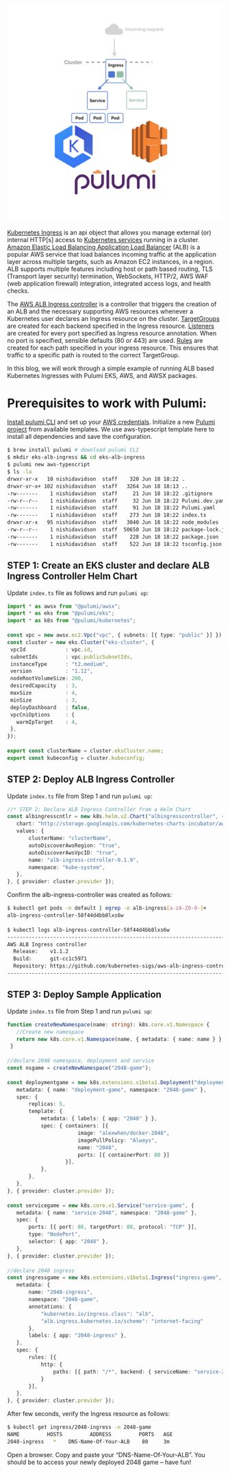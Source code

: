 ![alt text](https://github.com/d-nishi/solutions/blob/master/images/featured-img-albingressctrl.png)

[Kubernetes Ingress](https://kubernetes.io/docs/concepts/services-networking/ingress/) is an api object that allows you manage external (or) internal HTTP[s] access to [Kubernetes services](https://kubernetes.io/docs/concepts/services-networking/service/) running in a cluster. [Amazon Elastic Load Balancing Application Load Balancer](https://aws.amazon.com/elasticloadbalancing/features/#Details_for_Elastic_Load_Balancing_Products) (ALB) is a popular AWS service that load balances incoming traffic at the application layer across multiple targets, such as Amazon EC2 instances, in a region. ALB supports multiple features including host or path based routing, TLS (Transport layer security) termination, WebSockets, HTTP/2, AWS WAF (web application firewall) integration, integrated access logs, and health checks.

The [AWS ALB Ingress controller](https://github.com/kubernetes-sigs/aws-alb-ingress-controller) is a controller that triggers the creation of an ALB and the necessary supporting AWS resources whenever a Kubernetes user declares an Ingress resource on the cluster. [TargetGroups](https://docs.aws.amazon.com/elasticloadbalancing/latest/application/load-balancer-target-groups.html) are created for each backend specified in the Ingress resource. [Listeners](http://docs.aws.amazon.com/elasticloadbalancing/latest/application/load-balancer-listeners.html) are created for every port specified as Ingress resource annotation. When no port is specified, sensible defaults (80 or 443) are used. [Rules](http://docs.aws.amazon.com/elasticloadbalancing/latest/application/listener-update-rules.html) are created for each path specified in your ingress resource. This ensures that traffic to a specific path is routed to the correct TargetGroup.

In this blog, we will work through a simple example of running ALB based Kubernetes Ingresses with Pulumi EKS, AWS, and AWSX packages.

# Prerequisites to work with Pulumi:
[Install pulumi CLI](https://pulumi.io/quickstart/install.html?__hstc=194006706.92c420b2463a950f50b989da5e9a9de1.1559843842775.1560878104539.1560906741042.31&__hssc=194006706.2.1560906741042&__hsfp=3773980820) and set up your [AWS credentials](https://pulumi.io/quickstart/aws/setup.html?__hstc=194006706.92c420b2463a950f50b989da5e9a9de1.1559843842775.1560878104539.1560906741042.31&__hssc=194006706.2.1560906741042&__hsfp=3773980820). Initialize a new [Pulumi project](https://pulumi.io/reference/project.html?__hstc=194006706.92c420b2463a950f50b989da5e9a9de1.1559843842775.1560878104539.1560906741042.31&__hssc=194006706.2.1560906741042&__hsfp=3773980820) from available templates. We use aws-typescript template here to install all dependencies and save the configuration.

```bash
$ brew install pulumi # download pulumi CLI
$ mkdir eks-alb-ingress && cd eks-alb-ingress
$ pulumi new aws-typescript
$ ls -la
drwxr-xr-x   10 nishidavidson  staff    320 Jun 18 18:22 .
drwxr-xr-x+ 102 nishidavidson  staff   3264 Jun 18 18:13 ..
-rw-------    1 nishidavidson  staff     21 Jun 18 18:22 .gitignore
-rw-r--r--    1 nishidavidson  staff     32 Jun 18 18:22 Pulumi.dev.yaml
-rw-------    1 nishidavidson  staff     91 Jun 18 18:22 Pulumi.yaml
-rw-------    1 nishidavidson  staff    273 Jun 18 18:22 index.ts
drwxr-xr-x   95 nishidavidson  staff   3040 Jun 18 18:22 node_modules
-rw-r--r--    1 nishidavidson  staff  50650 Jun 18 18:22 package-lock.json
-rw-------    1 nishidavidson  staff    228 Jun 18 18:22 package.json
-rw-------    1 nishidavidson  staff    522 Jun 18 18:22 tsconfig.json
```

## STEP 1: Create an EKS cluster and declare ALB Ingress Controller Helm Chart

Update `index.ts` file as follows and run `pulumi up`:

```typescript
import * as awsx from "@pulumi/awsx";
import * as eks from "@pulumi/eks";
import * as k8s from "@pulumi/kubernetes";

const vpc = new awsx.ec2.Vpc("vpc", { subnets: [{ type: "public" }] });
const cluster = new eks.Cluster("eks-cluster", {
 vpcId             : vpc.id,
 subnetIds         : vpc.publicSubnetIds,
 instanceType      : "t2.medium",
 version           : "1.12",
 nodeRootVolumeSize: 200,
 desiredCapacity   : 3,
 maxSize           : 4,
 minSize           : 3,
 deployDashboard   : false,
 vpcCniOptions     : {
   warmIpTarget    : 4,
 },
});

export const clusterName = cluster.eksCluster.name;
export const kubeconfig = cluster.kubeconfig;
```

## STEP 2: Deploy ALB Ingress Controller

Update `index.ts` file from Step 1 and run `pulumi up`:

```typescript
//* STEP 2: Declare ALB Ingress Controller from a Helm Chart
const albingresscntlr = new k8s.helm.v2.Chart("albingresscontroller", {
   chart: "http://storage.googleapis.com/kubernetes-charts-incubator/aws-alb-ingress-controller-0.1.9.tgz",
   values: {
       clusterName: "clusterName",
       autoDiscoverAwsRegion: "true",
       autoDiscoverAwsVpcID: "true",
       name: "alb-ingress-cntroller-0.1.9",
       namespace: "kube-system",
   },
}, { provider: cluster.provider });
```

Confirm the alb-ingress-controller was created as follows:

```bash
$ kubectl get pods -n default | egrep -o alb-ingress[a-zA-Z0-9-]+
alb-ingress-controller-58f44d4bb8lxs6w

$ kubectl logs alb-ingress-controller-58f44d4bb8lxs6w
-------------------------------------------------------------------------------
AWS ALB Ingress controller
  Release:    v1.1.2
  Build:      git-cc1c5971
  Repository: https://github.com/kubernetes-sigs/aws-alb-ingress-controller.git
-------------------------------------------------------------------------------
```

## STEP 3: Deploy Sample Application

Update `index.ts` file from Step 1 and run `pulumi up`:

```typescript
function createNewNamespace(name: string): k8s.core.v1.Namespace {
   //Create new namespace
   return new k8s.core.v1.Namespace(name, { metadata: { name: name } }, { provider: cluster.provider });
 }

//declare 2048 namespace, deployment and service
const nsgame = createNewNamespace("2048-game");

const deploymentgame = new k8s.extensions.v1beta1.Deployment("deployment-game", {
   metadata: { name: "deployment-game", namespace: "2048-game" },
   spec: {
       replicas: 5,
       template: {
           metadata: { labels: { app: "2048" } },
           spec: { containers: [{
                       image: "alexwhen/docker-2048",
                       imagePullPolicy: "Always",
                       name: "2048",
                       ports: [{ containerPort: 80 }]
                   }],
           },
       },
   },
}, { provider: cluster.provider });

const servicegame = new k8s.core.v1.Service("service-game", {
   metadata: { name: "service-2048", namespace: "2048-game" },
   spec: {
       ports: [{ port: 80, targetPort: 80, protocol: "TCP" }],
       type: "NodePort",
       selector: { app: "2048" },
   },
}, { provider: cluster.provider });

//declare 2048 ingress
const ingressgame = new k8s.extensions.v1beta1.Ingress("ingress-game", {
   metadata: {
       name: "2048-ingress",
       namespace: "2048-game",
       annotations: {
           "kubernetes.io/ingress.class": "alb",
           "alb.ingress.kubernetes.io/scheme": "internet-facing"
       },
       labels: { app: "2048-ingress" },
   },
   spec: {
       rules: [{
           http: {
               paths: [{ path: "/*", backend: { serviceName: "service-2048", servicePort: 80 } }]
           }
       }],
   },
}, { provider: cluster.provider });
```
After few seconds, verify the Ingress resource as follows:

```bash
$ kubectl get ingress/2048-ingress -n 2048-game
NAME         HOSTS         ADDRESS         PORTS   AGE
2048-ingress   *    DNS-Name-Of-Your-ALB    80     3m
```
Open a browser. Copy and paste your “DNS-Name-Of-Your-ALB”. You should be to access your newly deployed 2048 game – have fun!
